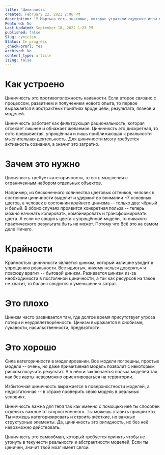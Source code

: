 ```yaml
---
title: 'Циничность'
created: February 22, 2021 2:06 PM
description: 'У Мартына есть знакомые, которые утратили ощущение игры к таким важным аспектам жизни, как дружба, работа или секс. В то же время, Мартыну не хватает серьёзности» в вопросах заработка денег и профессионализма. В этих примерах есть общее слагаемое.'
Featured: No
Last Updated: September 18, 2022 1:23 PM
published: false
Slug: cynicism
Status: In progress
_checkForUrl: Yes
archived: No
content_type: article
isEng: false
---
```


# Как устроено

Циничность это противоположность наивности. Если второе связано с процессом, развитием и получением нового опыта, то первое выражается в абстрактных понятиях вроде цели, результата, планов и моделей.

Циничность работает как фильтрующая рациональность, которая отсекает лишнее и обнажает желаемое. Циничность это дискретная, то есть прерывистая, упрощённая и лишь приближающая к реальности мыслительная деятельность. Для циничности мозгу требуется активность сознания, а значит это затратно.

# Зачем это нужно

Циничность требует категоричности, то есть мышления с ограниченным набором отдельных объектов.

Например, из бесконечного количества цветовых оттенков, человек в состоянии циничности выделит и удержит во внимании ~7 основных цветов, а человек в состоянии крайнего цинизма -- только два: чёрный и белый. В обоих случаях проявится конкретная польза -- теперь можно начинать копировать, комбинировать и трансформировать цвета. А если не сводить цвета к упрощённой модели, то никакого практического результата быть не может. Потому что Всё это на самом деле Ничего.

# Крайности

Крайностью циничности является цинизм, который излишне уводит к упрощению реальности. Все идиоты», никому нельзя доверять» и повсюду враги» -- бытовой цинизм. Разивается цинизм из-за необходимости в постоянной циничности, а так как ресурсов на такое не хватит, то баланс сводится к уменьшению затрат.

# Это плохо

Цинизм часто развивается там, где долгое время присутствует угроза потери и неудовлетворённость. Цинизм выражается в снобизме, лукавости, насильственности, предвзятости.

# Это хорошо

Сила категоричности в моделировании. Все модели погрешны, простые модели -- очень, но даже примитивная модель позволит с некоторым риском получить результат. А в нём и заключается польза моделей так как без карты невозможно ориентироваться на территории.

Избыточная циничность выражается в поверхностности моделей, а недостаточная -- в страхе проверить свою модель в реальных условиях.

Циничность важна для тебя так как именно с помощью неё ты способен отделять важное от второстепенного. Ты можешь ставить приоритеты. Ты можешь категоризировать и строить жёсткие, но важные структурные элементы. Да, циничность это ригидность, но без неё невозможно действовать.

Циничность это самообман, который требуется принять чтобы не утонуть в текучести реальности и абстрактности моделей. Если ты ценичен, значит твой мозг имеет связи.